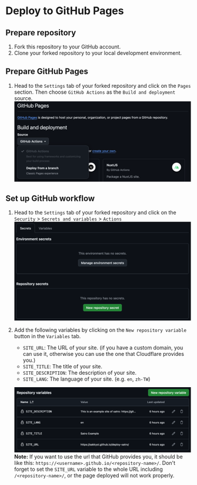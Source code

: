 # Deploy to GitHub Pages

## Prepare repository

1. Fork this repository to your GitHub account.
2. Clone your forked repository to your local development environment.

## Prepare GitHub Pages

1. Head to the `Settings` tab of your forked repository and click on the `Pages` section. Then choose `GitHub Actions` as the `Build and deployment` source.
![GitHub Repository Pages Settings](./image/github-repository-pages-settings.png)

## Set up GitHub workflow

1. Head to the `Settings` tab of your forked repository and click on the `Security` > `Secrets and variables` > `Actions`
![Secrets and variables](./image/github-repository-secrets-and-variables.png)

2. Add the following variables by clicking on the `New repository variable` button in the `Variables` tab.
    - `SITE_URL`: The URL of your site. (if you have a custom domain, you can use it, otherwise you can use the one that Cloudflare provides you.)
    - `SITE_TITLE`: The title of your site.
    - `SITE_DESCRIPTION`: The description of your site.
    - `SITE_LANG`: The language of your site. (e.g. `en`, `zh-TW`)

    ![Repository variables](./image/github-repository-variables-for-github-page.png)
**Note:** If you want to use the url that GitHub provides you, it should be like this: `https://<username>.github.io/<repository-name>/`. Don't forget to set the `SITE_URL` variable to the whole URL including `/<repository-name>/`, or the page deployed will not work properly.
